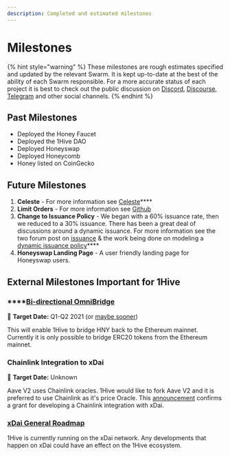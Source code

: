 ```yaml
---
description: Completed and estimated milestones
---
```


# Milestones

{% hint style="warning" %}
These milestones are rough estimates specified and updated by the relevant Swarm. It is kept up-to-date at the best of the ability of each Swarm responsible. For a more accurate status of each project it is best to check out the public discussion on [Discord](https://discord.com/invite/P4rRDUKTAU), [Discourse](https://forum.1hive.org/), [Telegram](https://t.me/honeyswapDEX) and other social channels.
{% endhint %}

## Past Milestones

* Deployed the Honey Faucet
* Deployed the 1Hive DAO
* Deployed Honeyswap
* Deployed Honeycomb
* Honey listed on CoinGecko

## Future Milestones

1. **Celeste** - For more information see [Celeste](../projects/celeste.md)\*\*\*\*
2. **Limit Orders** - For more information see [Github](https://github.com/1Hive/honeyswap-limit-order-contracts)
3. **Change to Issuance Policy** - We began with a 60% issuance rate, then we reduced to a 30% issuance. There has been a great deal of discussions around a dynamic issuance. For more information see the two forum post on [issuance](https://forum.1hive.org/t/discussion-honey-issuance-policy/) & the work being done on modeling a [dynamic issuance policy](https://github.com/lkngtn/honey-cad/blob/parameter-comparison/honey.ipynb)\*\*\*\*
4. **Honeyswap Landing Page** - A user friendly landing page for Honeyswap users.

## External Milestones Important for 1Hive

### \*\*\*\*[**Bi-directional** OmniBridge](https://www.xdaichain.com/about-xdai/roadmap#omnibridge-phase-2)

🎯 **Target Date:** Q1-Q2 2021 \(or [maybe sooner](https://forum.1hive.org/t/easy-hny-xdai-mainnet-bridge-idea/1436/12)\)

This will enable 1Hive to bridge HNY back to the Ethereum mainnet. Currently it is only possible to bridge ERC20 tokens from the Ethereum mainnet.

### Chainlink Integration to xDai

🎯 **Target Date:** Unknown

Aave V2 uses Chainlink oracles. 1Hive would like to fork Aave V2 and it is preferred to use Chainlink as it's price Oracle. This [announcement](https://blog.chain.link/protofire-receives-a-chainlink-community-grant-for-an-integration-with-xdai/) confirms a grant for developing a Chainlink integration with xDai.

### [xDai General Roadmap](https://www.xdaichain.com/about-xdai/roadmap)

1Hive is currently running on the xDai network. Any developments that happen on xDai could have an effect on the 1Hive ecosystem.

